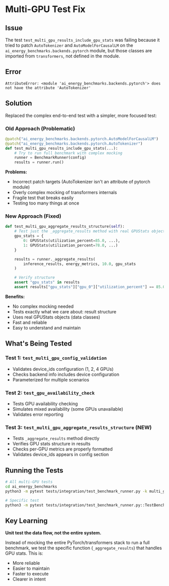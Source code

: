 # Multi-GPU Test Fix

## Issue
The test `test_multi_gpu_results_include_gpu_stats` was failing because it tried to patch `AutoTokenizer` and `AutoModelForCausalLM` on the `ai_energy_benchmarks.backends.pytorch` module, but those classes are imported from `transformers`, not defined in the module.

## Error
```
AttributeError: <module 'ai_energy_benchmarks.backends.pytorch'> does not have the attribute 'AutoTokenizer'
```

## Solution
Replaced the complex end-to-end test with a simpler, more focused test:

### Old Approach (Problematic)
```python
@patch("ai_energy_benchmarks.backends.pytorch.AutoModelForCausalLM")
@patch("ai_energy_benchmarks.backends.pytorch.AutoTokenizer")
def test_multi_gpu_results_include_gpu_stats(...):
    # Try to run full benchmark with complex mocking
    runner = BenchmarkRunner(config)
    results = runner.run()
```

**Problems:**
- Incorrect patch targets (AutoTokenizer isn't an attribute of pytorch module)
- Overly complex mocking of transformers internals
- Fragile test that breaks easily
- Testing too many things at once

### New Approach (Fixed)
```python
def test_multi_gpu_aggregate_results_structure(self):
    # Test just the _aggregate_results method with real GPUStats objects
    gpu_stats = {
        0: GPUStats(utilization_percent=85.0, ...),
        1: GPUStats(utilization_percent=78.0, ...)
    }

    results = runner._aggregate_results(
        inference_results, energy_metrics, 10.0, gpu_stats
    )

    # Verify structure
    assert "gpu_stats" in results
    assert results["gpu_stats"]["gpu_0"]["utilization_percent"] == 85.0
```

**Benefits:**
- No complex mocking needed
- Tests exactly what we care about: result structure
- Uses real GPUStats objects (data classes)
- Fast and reliable
- Easy to understand and maintain

## What's Being Tested

### Test 1: `test_multi_gpu_config_validation`
- Validates device_ids configuration (1, 2, 4 GPUs)
- Checks backend info includes device configuration
- Parameterized for multiple scenarios

### Test 2: `test_gpu_availability_check`
- Tests GPU availability checking
- Simulates mixed availability (some GPUs unavailable)
- Validates error reporting

### Test 3: `test_multi_gpu_aggregate_results_structure` (NEW)
- Tests `_aggregate_results` method directly
- Verifies GPU stats structure in results
- Checks per-GPU metrics are properly formatted
- Validates device_ids appears in config section

## Running the Tests

```bash
# All multi-GPU tests
cd ai_energy_benchmarks
python3 -m pytest tests/integration/test_benchmark_runner.py -k multi_gpu -v

# Specific test
python3 -m pytest tests/integration/test_benchmark_runner.py::TestBenchmarkRunnerIntegration::test_multi_gpu_aggregate_results_structure -v
```

## Key Learning

**Unit test the data flow, not the entire system.**

Instead of mocking the entire PyTorch/transformers stack to run a full benchmark, we test the specific function (`_aggregate_results`) that handles GPU stats. This is:
- More reliable
- Easier to maintain
- Faster to execute
- Clearer in intent
